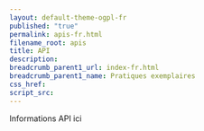 ```yaml
---
layout: default-theme-ogpl-fr
published: "true"
permalink: apis-fr.html
filename_root: apis
title: API
description:
breadcrumb_parent1_url: index-fr.html
breadcrumb_parent1_name: Pratiques exemplaires
css_href:
script_src:
---
```


Informations API ici
